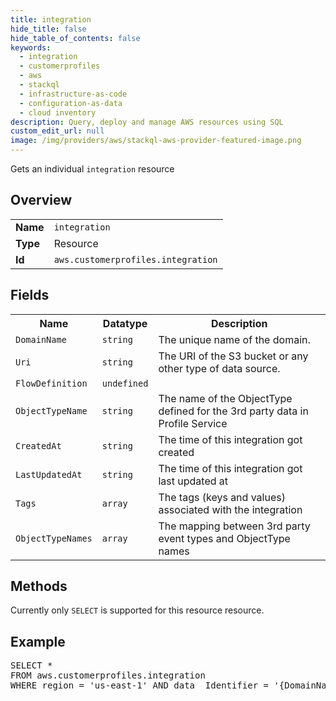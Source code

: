 ```yaml
---
title: integration
hide_title: false
hide_table_of_contents: false
keywords:
  - integration
  - customerprofiles
  - aws
  - stackql
  - infrastructure-as-code
  - configuration-as-data
  - cloud inventory
description: Query, deploy and manage AWS resources using SQL
custom_edit_url: null
image: /img/providers/aws/stackql-aws-provider-featured-image.png
---
```

Gets an individual <code>integration</code> resource

## Overview
<table><tbody>
<tr><td><b>Name</b></td><td><code>integration</code></td></tr>
<tr><td><b>Type</b></td><td>Resource</td></tr>
<tr><td><b>Id</b></td><td><code>aws.customerprofiles.integration</code></td></tr>
</tbody></table>

## Fields
<table><tbody>
<tr><th>Name</th><th>Datatype</th><th>Description</th></tr>
<tr><td><code>DomainName</code></td><td><code>string</code></td><td>The unique name of the domain.</td></tr><tr><td><code>Uri</code></td><td><code>string</code></td><td>The URI of the S3 bucket or any other type of data source.</td></tr><tr><td><code>FlowDefinition</code></td><td><code>undefined</code></td><td></td></tr><tr><td><code>ObjectTypeName</code></td><td><code>string</code></td><td>The name of the ObjectType defined for the 3rd party data in Profile Service</td></tr><tr><td><code>CreatedAt</code></td><td><code>string</code></td><td>The time of this integration got created</td></tr><tr><td><code>LastUpdatedAt</code></td><td><code>string</code></td><td>The time of this integration got last updated at</td></tr><tr><td><code>Tags</code></td><td><code>array</code></td><td>The tags (keys and values) associated with the integration</td></tr><tr><td><code>ObjectTypeNames</code></td><td><code>array</code></td><td>The mapping between 3rd party event types and ObjectType names</td></tr>
</tbody></table>

## Methods
Currently only <code>SELECT</code> is supported for this resource resource.

## Example
<pre>
SELECT * 
FROM aws.customerprofiles.integration
WHERE region = 'us-east-1' AND data__Identifier = '{DomainName}' AND data__Identifier = '{Uri}'
</pre>
